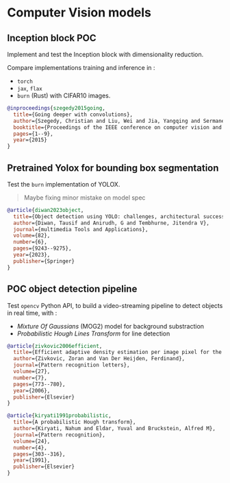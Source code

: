 # Computer Vision models

## Inception block POC

Implement and test the Inception block with dimensionality reduction.

Compare implementations training and inference in :
- `torch`
- `jax`, `flax`
- `burn` (Rust)
with CIFAR10 images.

```bibtex
@inproceedings{szegedy2015going,
  title={Going deeper with convolutions},
  author={Szegedy, Christian and Liu, Wei and Jia, Yangqing and Sermanet, Pierre and Reed, Scott and Anguelov, Dragomir and Erhan, Dumitru and Vanhoucke, Vincent and Rabinovich, Andrew},
  booktitle={Proceedings of the IEEE conference on computer vision and pattern recognition},
  pages={1--9},
  year={2015}
}
```

## Pretrained Yolox for bounding box segmentation

Test the `burn` implementation of YOLOX.

> Maybe fixing minor mistake on model spec

```bibtex
@article{diwan2023object,
  title={Object detection using YOLO: challenges, architectural successors, datasets and applications},
  author={Diwan, Tausif and Anirudh, G and Tembhurne, Jitendra V},
  journal={multimedia Tools and Applications},
  volume={82},
  number={6},
  pages={9243--9275},
  year={2023},
  publisher={Springer}
}
```

## POC object detection pipeline

Test `opencv` Python API, 
to build a video-streaming pipeline to detect objects in real time, with :

- *Mixture Of Gaussians* (MOG2) model for background substraction
- *Probabilistic Hough Lines Transform* for line detection

```bibtex
@article{zivkovic2006efficient,
  title={Efficient adaptive density estimation per image pixel for the task of background subtraction},
  author={Zivkovic, Zoran and Van Der Heijden, Ferdinand},
  journal={Pattern recognition letters},
  volume={27},
  number={7},
  pages={773--780},
  year={2006},
  publisher={Elsevier}
}
```

```bibtex
@article{kiryati1991probabilistic,
  title={A probabilistic Hough transform},
  author={Kiryati, Nahum and Eldar, Yuval and Bruckstein, Alfred M},
  journal={Pattern recognition},
  volume={24},
  number={4},
  pages={303--316},
  year={1991},
  publisher={Elsevier}
}
```

